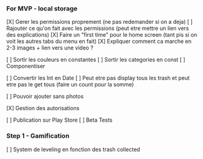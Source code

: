 

### For MVP - local storage

[X] Gerer les permissions proprement (ne pas redemander si on a deja)
[ ] Rajouter ce qu'on fait avec les permissions (peut etre mettre un lien vers des explications)
[X] Faire un "first time" pour le home screen (tant pis si on voit les autres tabs du menu en fait)
[X] Expliquer comment ca marche en 2-3 images + lien vers une video ?



[ ] Sortir les couleurs en constantes
[ ] Sortir les categories en const 
[ ] Componentiser

[ ] Convertir les Int en Date 
[ ] Peut etre pas display tous les trash et peut etre pas le get tous (faire un count pour la somme)

[ ] Pouvoir ajouter sans photos


[X] Gestion des autorisations 


[ ] Publication sur Play Store
[ ] Beta Tests

### Step 1 - Gamification


[ ] System de leveling en fonction des trash collected

